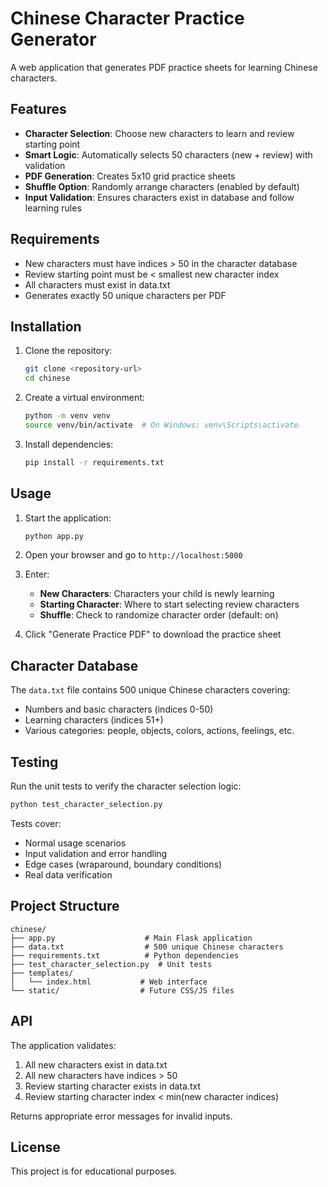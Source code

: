 # Chinese Character Practice Generator

A web application that generates PDF practice sheets for learning Chinese characters.

## Features

- **Character Selection**: Choose new characters to learn and review starting point
- **Smart Logic**: Automatically selects 50 characters (new + review) with validation
- **PDF Generation**: Creates 5x10 grid practice sheets
- **Shuffle Option**: Randomly arrange characters (enabled by default)
- **Input Validation**: Ensures characters exist in database and follow learning rules

## Requirements

- New characters must have indices > 50 in the character database
- Review starting point must be < smallest new character index
- All characters must exist in data.txt
- Generates exactly 50 unique characters per PDF

## Installation

1. Clone the repository:
   ```bash
   git clone <repository-url>
   cd chinese
   ```

2. Create a virtual environment:
   ```bash
   python -m venv venv
   source venv/bin/activate  # On Windows: venv\Scripts\activate
   ```

3. Install dependencies:
   ```bash
   pip install -r requirements.txt
   ```

## Usage

1. Start the application:
   ```bash
   python app.py
   ```

2. Open your browser and go to `http://localhost:5000`

3. Enter:
   - **New Characters**: Characters your child is newly learning
   - **Starting Character**: Where to start selecting review characters
   - **Shuffle**: Check to randomize character order (default: on)

4. Click "Generate Practice PDF" to download the practice sheet

## Character Database

The `data.txt` file contains 500 unique Chinese characters covering:
- Numbers and basic characters (indices 0-50)
- Learning characters (indices 51+)
- Various categories: people, objects, colors, actions, feelings, etc.

## Testing

Run the unit tests to verify the character selection logic:

```bash
python test_character_selection.py
```

Tests cover:
- Normal usage scenarios
- Input validation and error handling
- Edge cases (wraparound, boundary conditions)
- Real data verification

## Project Structure

```
chinese/
├── app.py                    # Main Flask application
├── data.txt                  # 500 unique Chinese characters
├── requirements.txt          # Python dependencies
├── test_character_selection.py  # Unit tests
├── templates/
│   └── index.html           # Web interface
└── static/                  # Future CSS/JS files
```

## API

The application validates:
1. All new characters exist in data.txt
2. All new characters have indices > 50
3. Review starting character exists in data.txt
4. Review starting character index < min(new character indices)

Returns appropriate error messages for invalid inputs.

## License

This project is for educational purposes.